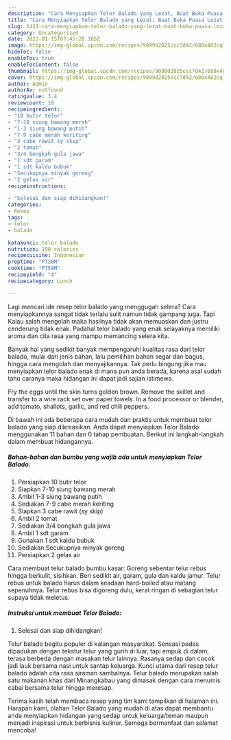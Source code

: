 ```yaml
---
description: "Cara Menyiapkan Telor Balado yang Lezat, Buat Buka Puasa Lezat Sekali"
title: "Cara Menyiapkan Telor Balado yang Lezat, Buat Buka Puasa Lezat Sekali"
slug: 2421-cara-menyiapkan-telor-balado-yang-lezat-buat-buka-puasa-lezat-sekali
category: Uncategorized
date: 2023-01-15T07:45:20.165Z
image: https://img-global.cpcdn.com/recipes/9099d2025ccc7d42/680x482cq70/telor-balado-foto-resep-utama.jpg
hideToc: false
enableToc: true
enableTocContent: false
thumbnail: https://img-global.cpcdn.com/recipes/9099d2025ccc7d42/680x482cq70/telor-balado-foto-resep-utama.jpg
cover: https://img-global.cpcdn.com/recipes/9099d2025ccc7d42/680x482cq70/telor-balado-foto-resep-utama.jpg
author: Admin
authorAv: notfound
ratingvalue: 3.4
reviewcount: 10
recipeingredient:
- "10 butir telor"
- "7-10 siung bawang merah"
- "1-3 siung bawang putih"
- "7-9 cabe merah keriting"
- "3 cabe rawit sy skip"
- "2 tomat"
- "3/4 bongkah gula jawa"
- "1 sdt garam"
- "1 sdt kaldu bubuk"
- "Secukupnya minyak goreng"
- "2 gelas air"
recipeinstructions:

- "Selesai dan siap dihidangkan!"
categories:
- Resep
tags:
- telor
- balado

katakunci: telor balado 
nutrition: 190 calories
recipecuisine: Indonesian
preptime: "PT38M"
cooktime: "PT59M"
recipeyield: "4"
recipecategory: Lunch

---
```



Lagi mencari ide resep telor balado yang menggugah selera? Cara menyiapkannya sangat tidak terlalu sulit namun tidak gampang juga. Tapi Kalau salah mengolah maka hasilnya tidak akan memuaskan dan justru cenderung tidak enak. Padahal telor balado yang enak selayaknya memiliki aroma dan cita rasa yang mampu memancing selera kita.


Banyak hal yang sedikit banyak mempengaruhi kualitas rasa dari telor balado, mulai dari jenis bahan, lalu pemilihan bahan segar dan bagus, hingga cara mengolah dan menyajikannya. Tak perlu bingung jika mau menyiapkan telor balado enak di mana pun anda berada, karena asal sudah tahu caranya maka hidangan ini dapat jadi sajian istimewa.

Fry the eggs until the skin turns golden brown. Remove the skillet and transfer to a wire rack set over paper towels. In a food processor or blender, add tomato, shallots, garlic, and red chili peppers.


Di bawah ini ada beberapa cara mudah dan praktis untuk membuat telor balado yang siap dikreasikan. Anda dapat menyiapkan Telor Balado menggunakan 11 bahan dan 0 tahap pembuatan. Berikut ini langkah-langkah dalam membuat hidangannya.

<!--inarticleads1-->

##### Bahan-bahan dan bumbu yang wajib ada untuk menyiapkan Telor Balado:

1. Persiapkan 10 butir telor
1. Siapkan 7-10 siung bawang merah
1. Ambil 1-3 siung bawang putih
1. Sediakan 7-9 cabe merah keriting
1. Siapkan 3 cabe rawit (sy skip)
1. Ambil 2 tomat
1. Sediakan 3/4 bongkah gula jawa
1. Ambil 1 sdt garam
1. Gunakan 1 sdt kaldu bubuk
1. Sediakan Secukupnya minyak goreng
1. Persiapkan 2 gelas air


Cara membuat telur balado bumbu kasar: Goreng sebentar telur rebus hingga berkulit, sisihkan. Beri sedikit air, garam, gula dan kaldu jamur. Telur rebus untuk balado harus dalam keadaan hard-boiled atau matang sepenuhnya. Telur rebus bisa digoreng dulu, kerat ringan di sebagian telur supaya tidak meletus. 

<!--inarticleads2-->

##### Instruksi untuk membuat Telor Balado:


1. Selesai dan siap dihidangkan!

Telur balado begitu populer di kalangan masyarakat. Sensasi pedas dipadukan dengan tekstur telur yang gurih di luar, tapi empuk di dalam, terasa berbeda dengan masakan telur lainnya. Rasanya sedap dan cocok jadi lauk bersama nasi untuk santap keluarga. Kunci utama dari resep telur balado adalah cita rasa siraman sambalnya. Telur balado merupakan salah satu makanan khas dari Minangkabau yang dimasak dengan cara menumis cabai bersama telur hingga meresap. 

Terima kasih telah membaca resep yang tim kami tampilkan di halaman ini. Harapan kami, olahan Telor Balado yang mudah di atas dapat membantu anda menyiapkan hidangan yang sedap untuk keluarga/teman maupun menjadi inspirasi untuk berbisnis kuliner. Semoga bermanfaat dan selamat mencoba!
